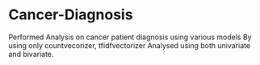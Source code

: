 # Cancer-Diagnosis
Performed Analysis on cancer patient diagnosis using various models
By using only countvecorizer, tfidfvectorizer
Analysed using both univariate and bivariate.
